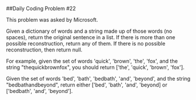 ##Daily Coding Problem #22



This problem was asked by Microsoft.

Given a dictionary of words and a string made up of those words (no spaces), return the original sentence in a list. If there is more than one possible reconstruction, return any of them. If there is no possible reconstruction, then return null.

For example, given the set of words 'quick', 'brown', 'the', 'fox', and the string "thequickbrownfox", you should return \['the', 'quick', 'brown', 'fox'\].

Given the set of words 'bed', 'bath', 'bedbath', 'and', 'beyond', and the string "bedbathandbeyond", return either \['bed', 'bath', 'and', 'beyond\] or \['bedbath', 'and', 'beyond'\].